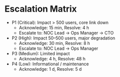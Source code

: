 # Escalation Matrix

- P1 (Critical): Impact > 500 users, core link down
  - Acknowledge: 15 min, Resolve: 4 h
  - Escalate to: NOC Lead -> Ops Manager -> CTO
- P2 (High): Impact 50–500 users, major degradation
  - Acknowledge: 30 min, Resolve: 8 h
  - Escalate to: NOC Lead -> Ops Manager
- P3 (Medium): Limited impact
  - Acknowledge: 4 h, Resolve: 48 h
- P4 (Low): Informational / maintenance
  - Acknowledge: 1 d, Resolve: 5 d